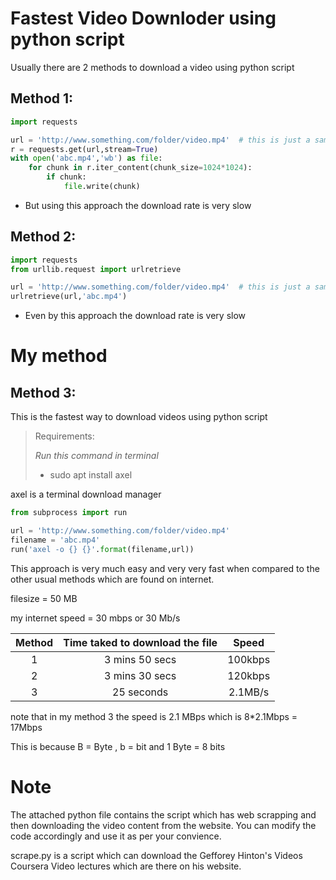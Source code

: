 # Fastest Video Downloder using python script

Usually there are 2 methods to download a video using python script 

## Method 1:

```python
import requests

url = 'http://www.something.com/folder/video.mp4'  # this is just a sample url
r = requests.get(url,stream=True)
with open('abc.mp4','wb') as file:
    for chunk in r.iter_content(chunk_size=1024*1024):
        if chunk:
            file.write(chunk)
```
- But using this approach the download rate is very slow

## Method 2:

```python
import requests
from urllib.request import urlretrieve

url = 'http://www.something.com/folder/video.mp4'  # this is just a sample url
urlretrieve(url,'abc.mp4')
```
- Even by this approach the download rate is very slow

# My method
## Method 3:
This is the fastest way to download videos using python script

> Requirements:
> 
> _Run this command in terminal_ 
> - sudo apt install axel

axel is a terminal download manager 

```python
from subprocess import run

url = 'http://www.something.com/folder/video.mp4'
filename = 'abc.mp4'
run('axel -o {} {}'.format(filename,url))
```

This approach is very much easy and very very fast when compared to the other usual methods which are found on internet.

filesize = 50 MB

my internet speed = 30 mbps or 30 Mb/s

|Method|Time taked to download the file|Speed|
|:----:|:-----------------------------:|:---:|
|1|3 mins 50 secs|100kbps|
|2|3 mins 30 secs|120kbps|
|3|25 seconds|2.1MB/s|

note that in my method 3 the speed is 2.1 MBps which is 8*2.1Mbps = 17Mbps

This is because B = Byte , b = bit and 1 Byte = 8 bits

# Note

The attached python file contains the script which has web scrapping and then downloading the video content from the website. You can modify the code accordingly and use it as per your convience.

scrape.py is a script which can download the Gefforey Hinton's Videos Coursera Video lectures which are there on his website.